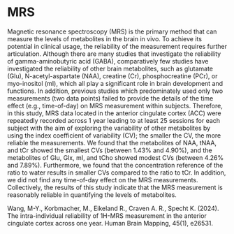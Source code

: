 # MRS

Magnetic resonance spectroscopy (MRS) is the primary method that can measure the levels of metabolites in the brain in vivo. To achieve its potential in clinical usage, the reliability of the measurement requires further articulation. Although there are many studies that investigate the reliability of gamma-aminobutyric acid (GABA), comparatively few studies have investigated the reliability of other brain metabolites, such as glutamate (Glu), N-acetyl-aspartate (NAA), creatine (Cr), phosphocreatine (PCr), or myo-inositol (mI), which all play a significant role in brain development and functions. In addition, previous studies which predominately used only two measurements (two data points) failed to provide the details of the time effect (e.g., time-of-day) on MRS measurement within subjects. Therefore, in this study, MRS data located in the anterior cingulate cortex (ACC) were repeatedly recorded across 1 year leading to at least 25 sessions for each subject with the aim of exploring the variability of other metabolites by using the index coefficient of variability (CV); the smaller the CV, the more reliable the measurements. We found that the metabolites of NAA, tNAA, and tCr showed the smallest CVs (between 1.43% and 4.90%), and the metabolites of Glu, Glx, mI, and tCho showed modest CVs (between 4.26% and 7.89%). Furthermore, we found that the concentration reference of the ratio to water results in smaller CVs compared to the ratio to tCr. In addition, we did not find any time-of-day effect on the MRS measurements. Collectively, the results of this study indicate that the MRS measurement is reasonably reliable in quantifying the levels of metabolites.

Wang, M-Y., Korbmacher, M., Eikeland R., Craven A. R., Specht K. (2024). The intra-individual reliability of 1H-MRS measurement in the anterior cingulate cortex across one year. Human Brain Mapping, 45(1), e26531.
